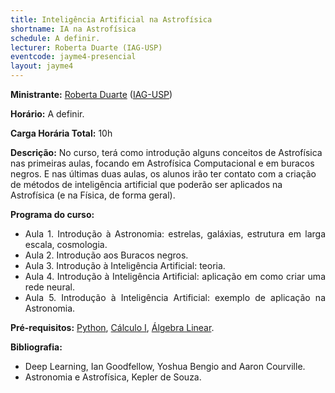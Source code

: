 ```yaml
---
title: Inteligência Artificial na Astrofísica
shortname: IA na Astrofísica
schedule: A definir.
lecturer: Roberta Duarte (IAG-USP)
eventcode: jayme4-presencial
layout: jayme4
---
```


**Ministrante:** [Roberta Duarte](http://lattes.cnpq.br/9249274937812955) ([IAG-USP](https://www.iag.usp.br/))

**Horário:** A definir.

**Carga Horária Total:** 10h

**Descrição:** No curso, terá como introdução alguns conceitos de Astrofísica nas primeiras aulas, focando em Astrofísica Computacional e em buracos negros. E nas últimas duas aulas, os alunos irão ter contato com a criação de métodos de inteligência artificial que poderão ser aplicados na Astrofísica (e na Física, de forma geral).

**Programa do curso:**

<div style="text-align: justify">
 <ul>
  <li>Aula 1. Introdução à Astronomia: estrelas, galáxias, estrutura em larga escala, cosmologia. </li>
  <li>Aula 2. Introdução aos Buracos negros. </li>
  <li>Aula 3. Introdução à Inteligência Artificial: teoria. </li>
  <li>Aula 4. Introdução à Inteligência Artificial: aplicação em como criar uma rede neural. </li>
  <li>Aula 5. Introdução à Inteligência Artificial: exemplo de aplicação na Astronomia. </li>
 </ul>
</div>

**Pré-requisitos:** [Python](https://uspdigital.usp.br/jupiterweb/obterDisciplina?nomdis=&sgldis=MAC0115), [Cálculo I](https://uspdigital.usp.br/jupiterweb/obterDisciplina?nomdis=&sgldis=MAT0111), [Álgebra Linear](https://uspdigital.usp.br/jupiterweb/obterDisciplina?nomdis=&sgldis=MAT0122).

**Bibliografia:**

<div style="text-align: justify">
 <ul>
  <li>Deep Learning, Ian Goodfellow, Yoshua Bengio and Aaron Courville.</li>
   <li>Astronomia e Astrofísica, Kepler de Souza.</li>
 </ul>
</div>
